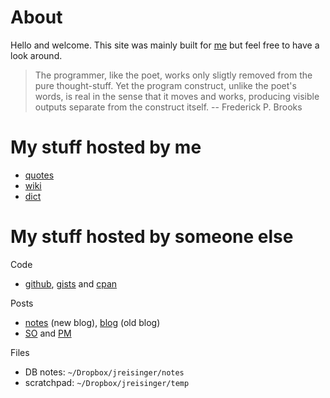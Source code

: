 # About

Hello and welcome. This site was mainly built for [me](https://jreisinger.github.io/) but feel free to have a look around.

> The programmer, like the poet, works only sligtly removed from the pure thought-stuff. Yet the program construct, unlike the poet's words, is real in the sense that it moves and works, producing visible outputs separate from the construct itself. -- Frederick P. Brooks

# My stuff hosted by me

*  [quotes](https://quote.reisinge.net)
*  [wiki](https://wiki.reisinge.net)
*  [dict](https://dict.reisinge.net)

# My stuff hosted by someone else

Code

*  [github](https://github.com/jreisinger), [gists](https://gist.github.com/search?q=user%3Ajreisinger) and [cpan](https://metacpan.org/author/REISINGE) 

Posts

*  [notes](https://jreisinger.github.io/notes) (new blog), [blog](https://github.com/jreisinger/blog) (old blog)
*  [SO](https://stackoverflow.com/users/1039320/jreisinger) and [PM](https://perlmonks.org/?node_id=6364;user=reisinge)

Files

*  DB notes: `~/Dropbox/jreisinger/notes`
*  scratchpad: `~/Dropbox/jreisinger/temp`
